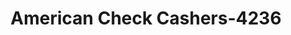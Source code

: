 ---
f_zip-code: 70560
f_state-code: LA
title: American Check Cashers-4236
f_phone: 337-237-5004
f_city-only: New Iberia
f_address: New Iberia New Iberia
f_location-unique-id: '4236'
slug: american-check-cashers-4236
updated-on: '2024-05-30T13:46:58.046Z'
created-on: '2024-05-30T13:36:59.803Z'
published-on: '2024-05-30T13:54:32.469Z'
f_city-state: cms/city/new-iberia-la.md
f_company: cms/company/american-check-cashers.md
f_state: cms/state/louisiana.md
layout: '[payday-loan].html'
tags: payday-loan
---